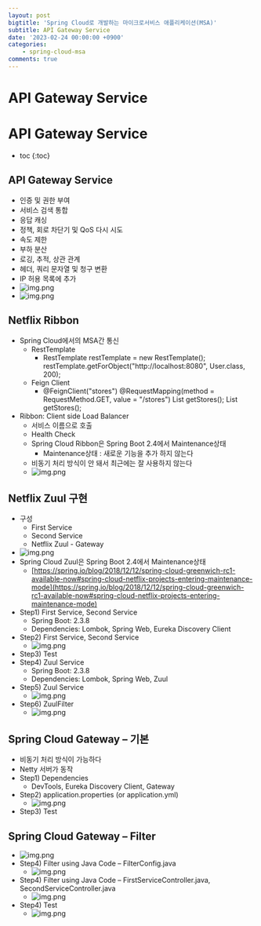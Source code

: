 ```yaml
---
layout: post
bigtitle: 'Spring Cloud로 개발하는 마이크로서비스 애플리케이션(MSA)'
subtitle: API Gateway Service
date: '2023-02-24 00:00:00 +0900'
categories:
    - spring-cloud-msa
comments: true
---
```


# API Gateway Service

# API Gateway Service
* toc
{:toc}

## API Gateway Service
+ 인증 및 권한 부여
+ 서비스 검색 통합
+ 응답 캐싱
+ 정책, 회로 차단기 및 QoS 다시 시도
+ 속도 제한
+ 부하 분산
+ 로깅, 추적, 상관 관계
+ 헤더, 쿼리 문자열 및 청구 변환
+ IP 허용 목록에 추가 
+ ![img.png](../../../../assets/img/spring-cloud-msa/API-Gateway-Service.png)
+ ![img.png](../../../../assets/img/spring-cloud-msa/API-Gateway-Service2.png)

## Netflix Ribbon
+ Spring Cloud에서의 MSA간 통신
  + RestTemplate
    + RestTemplate restTemplate = new RestTemplate();
    restTemplate.getForObject("http://localhost:8080\", User.class, 200); 
  + Feign Client
    + @FeignClient("stores")
      @RequestMapping(method = RequestMethod.GET, value = "/stores") List<Store> getStores();
      List<Store> getStores();
+ Ribbon: Client side Load Balancer
  + 서비스 이름으로 호출
  + Health Check
  + Spring Cloud Ribbon은 Spring Boot 2.4에서 Maintenance상태
    + Maintenance상태 : 새로운 기능을 추가 하지 않는다 
  + 비동기 처리 방식이 안 돼서 최근에는 잘 사용하지 않는다 
  + ![img.png](../../../../assets/img/spring-cloud-msa/API-Gateway-Service3.png)

## Netflix Zuul 구현
+ 구성 
  + First Service
  + Second Service
  + Netflix Zuul - Gateway
+ ![img.png](../../../../assets/img/spring-cloud-msa/API-Gateway-Service4.png)
+ Spring Cloud Zuul은 Spring Boot 2.4에서 Maintenance상태
  + [https://spring.io/blog/2018/12/12/spring-cloud-greenwich-rc1-available-now#spring-cloud-netflix-projects-entering-maintenance-mode](https://spring.io/blog/2018/12/12/spring-cloud-greenwich-rc1-available-now#spring-cloud-netflix-projects-entering-maintenance-mode)
+ Step1) First Service, Second Service
  + Spring Boot: 2.3.8
  + Dependencies: Lombok, Spring Web, Eureka Discovery Client
+ Step2) First Service, Second Service
  + ![img.png](../../../../assets/img/spring-cloud-msa/API-Gateway-Service5.png)
+ Step3) Test
+ Step4) Zuul Service
  + Spring Boot: 2.3.8
  + Dependencies: Lombok, Spring Web, Zuul
+ Step5) Zuul Service
  + ![img.png](../../../../assets/img/spring-cloud-msa/API-Gateway-Service6.png)
+ Step6) ZuulFilter
  + ![img.png](../../../../assets/img/spring-cloud-msa/API-Gateway-Service7.png)

## Spring Cloud Gateway – 기본
+ 비동기 처리 방식이 가능하다
+ Netty 서버가 동작
+ Step1) Dependencies
  + DevTools, Eureka Discovery Client, Gateway
+ Step2) application.properties (or application.yml)
  + ![img.png](../../../../assets/img/spring-cloud-msa/API-Gateway-Service8.png)
+ Step3) Test

## Spring Cloud Gateway – Filter
+ ![img.png](../../../../assets/img/spring-cloud-msa/API-Gateway-Service9.png)
+ Step4) Filter using Java Code – FilterConfig.java
  + ![img.png](../../../../assets/img/spring-cloud-msa/API-Gateway-Service10.png)
+ Step4) Filter using Java Code – FirstServiceController.java, SecondServiceController.java
  + ![img.png](../../../../assets/img/spring-cloud-msa/API-Gateway-Service11.png)
+ Step4) Test
  + ![img.png](../../../../assets/img/spring-cloud-msa/API-Gateway-Service12.png)
